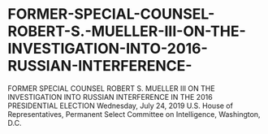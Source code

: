 # FORMER-SPECIAL-COUNSEL-ROBERT-S.-MUELLER-III-ON-THE-INVESTIGATION-INTO-2016-RUSSIAN-INTERFERENCE-
﻿﻿﻿FORMER SPECIAL COUNSEL ROBERT S. MUELLER III ON THE INVESTIGATION INTO RUSSIAN INTERFERENCE IN THE 2016 PRESIDENTIAL ELECTION Wednesday, July 24, 2019 U.S. House of Representatives, Permanent Select Committee on Intelligence, Washington, D.C.
